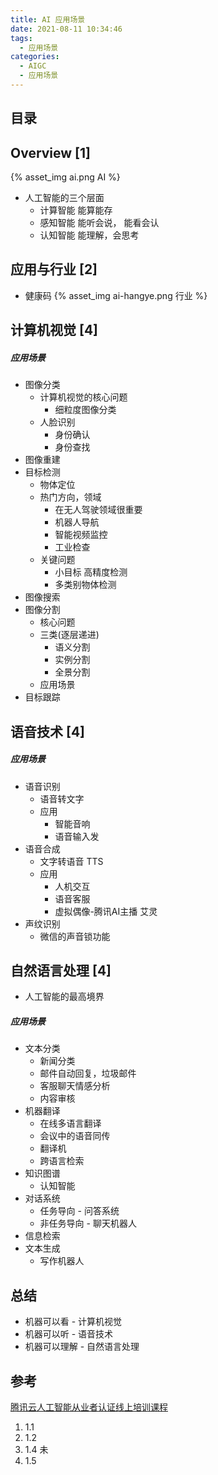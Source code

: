 ```yaml
---
title: AI 应用场景
date: 2021-08-11 10:34:46
tags:
  - 应用场景
categories:
  - AIGC
  - 应用场景
---
```


<p></p>
<!-- more -->

## 目录
<!-- toc -->

## Overview [1]
{% asset_img  ai.png  AI %}

+ 人工智能的三个层面
  + 计算智能
    能算能存
  + 感知智能
    能听会说， 能看会认
  + 认知智能
    能理解，会思考

## 应用与行业 [2]
+ 健康码
{% asset_img  ai-hangye.png  行业 %}



## 计算机视觉 [4]
##### 应用场景
  + 图像分类
    - 计算机视觉的核心问题
      - 细粒度图像分类
    - 人脸识别
      - 身份确认
      - 身份查找
  + 图像重建
  + 目标检测
    - 物体定位
    - 热门方向，领域
      - 在无人驾驶领域很重要
      - 机器人导航
      - 智能视频监控
      - 工业检查 
    - 关键问题
      - 小目标 高精度检测
      - 多类别物体检测      
  + 图像搜索
  + 图像分割
    - 核心问题
    - 三类(逐层递进)
      - 语义分割
      - 实例分割
      - 全景分割
    - 应用场景  
  + 目标跟踪


## 语音技术 [4]
##### 应用场景
  + 语音识别
    - 语音转文字
    - 应用
      - 智能音响
      - 语音输入发
  + 语音合成 
    - 文字转语音 TTS
    - 应用
      - 人机交互
      - 语音客服
      - 虚拟偶像-腾讯AI主播 艾灵    
  + 声纹识别
    - 微信的声音锁功能

## 自然语言处理 [4]
+ 人工智能的最高境界

##### 应用场景  
  + 文本分类
    - 新闻分类  
    - 邮件自动回复，垃圾邮件
    - 客服聊天情感分析
    - 内容审核
  + 机器翻译
    - 在线多语言翻译
    - 会议中的语音同传
    - 翻译机
    - 跨语言检索
  + 知识图谱
    + 认知智能
  + 对话系统
    - 任务导向 - 问答系统
    - 非任务导向 - 聊天机器人
  + 信息检索
  + 文本生成
    - 写作机器人

## 总结
+ 机器可以看   -  计算机视觉 
+ 机器可以听   -  语音技术
+ 机器可以理解 -  自然语言处理

## 参考
[腾讯云人工智能从业者认证线上培训课程](https://cloud.tencent.com/edu/learning/course-3460-61199) 
1. 1.1  
2. 1.2 
3. 1.4 未
4. 1.5



